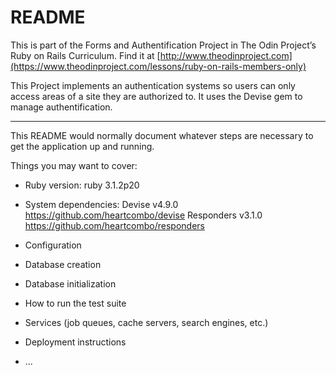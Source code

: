 # README

This is part of the Forms and Authentification Project in The Odin Project’s Ruby on Rails Curriculum. Find it at [http://www.theodinproject.com](https://www.theodinproject.com/lessons/ruby-on-rails-members-only)

This Project implements an authentication systems so users can only access areas of a site they are authorized to. It uses the Devise gem to manage authentification.

----

This README would normally document whatever steps are necessary to get the
application up and running.

Things you may want to cover:

* Ruby version: ruby 3.1.2p20

* System dependencies: 
Devise v4.9.0 https://github.com/heartcombo/devise
Responders v3.1.0 https://github.com/heartcombo/responders

* Configuration

* Database creation

* Database initialization

* How to run the test suite

* Services (job queues, cache servers, search engines, etc.)

* Deployment instructions

* ...
